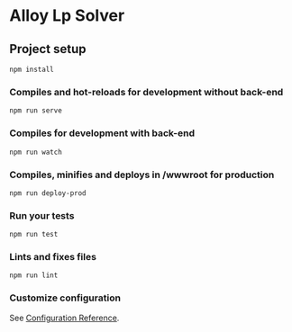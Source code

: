 # Alloy Lp Solver

## Project setup
```
npm install
```

### Compiles and hot-reloads for development without back-end
```
npm run serve
```

### Compiles for development with back-end
```
npm run watch
```

### Compiles, minifies and deploys in /wwwroot for production
```
npm run deploy-prod
```

### Run your tests
```
npm run test
```

### Lints and fixes files
```
npm run lint
```

### Customize configuration
See [Configuration Reference](https://cli.vuejs.org/config/).
